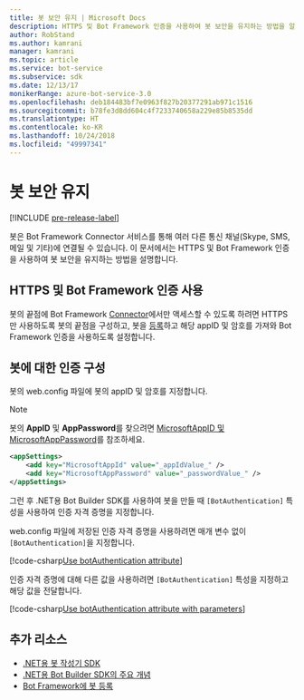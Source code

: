 ```yaml
---
title: 봇 보안 유지 | Microsoft Docs
description: HTTPS 및 Bot Framework 인증을 사용하여 봇 보안을 유지하는 방법을 알아봅니다.
author: RobStand
ms.author: kamrani
manager: kamrani
ms.topic: article
ms.service: bot-service
ms.subservice: sdk
ms.date: 12/13/17
monikerRange: azure-bot-service-3.0
ms.openlocfilehash: deb184483bf7e0963f827b20377291ab971c1516
ms.sourcegitcommit: b78fe3d8dd604c4f7233740658a229e85b8535dd
ms.translationtype: HT
ms.contentlocale: ko-KR
ms.lasthandoff: 10/24/2018
ms.locfileid: "49997341"
---
```

# <a name="secure-your-bot"></a>봇 보안 유지

[!INCLUDE [pre-release-label](../includes/pre-release-label-v3.md)]

봇은 Bot Framework Connector 서비스를 통해 여러 다른 통신 채널(Skype, SMS, 메일 및 기타)에 연결될 수 있습니다. 이 문서에서는 HTTPS 및 Bot Framework 인증을 사용하여 봇 보안을 유지하는 방법을 설명합니다.

## <a name="use-https-and-bot-framework-authentication"></a>HTTPS 및 Bot Framework 인증 사용

봇의 끝점에 Bot Framework [Connector](bot-builder-dotnet-concepts.md#connector)에서만 액세스할 수 있도록 하려면 HTTPS만 사용하도록 봇의 끝점을 구성하고, 봇을 [등록](~/bot-service-quickstart-registration.md)하고 해당 appID 및 암호를 가져와 Bot Framework 인증을 사용하도록 설정합니다. 

## <a name="configure-authentication-for-your-bot"></a>봇에 대한 인증 구성

봇의 web.config 파일에 봇의 appID 및 암호를 지정합니다. 

> [!NOTE]
> 봇의 **AppID** 및 **AppPassword**를 찾으려면 [MicrosoftAppID 및 MicrosoftAppPassword](~/bot-service-manage-overview.md#microsoftappid-and-microsoftapppassword)를 참조하세요.

```xml
<appSettings>
    <add key="MicrosoftAppId" value="_appIdValue_" />
    <add key="MicrosoftAppPassword" value="_passwordValue_" />
</appSettings>
```

그런 후 .NET용 Bot Builder SDK를 사용하여 봇을 만들 때 `[BotAuthentication]` 특성을 사용하여 인증 자격 증명을 지정합니다. 

web.config 파일에 저장된 인증 자격 증명을 사용하려면 매개 변수 없이 `[BotAuthentication]`을 지정합니다.

[!code-csharp[Use botAuthentication attribute](../includes/code/dotnet-security.cs#attribute1)]

인증 자격 증명에 대해 다른 값을 사용하려면 `[BotAuthentication]` 특성을 지정하고 해당 값을 전달합니다.

[!code-csharp[Use botAuthentication attribute with parameters](../includes/code/dotnet-security.cs#attribute2)]

## <a name="additional-resources"></a>추가 리소스

- [.NET용 봇 작성기 SDK](bot-builder-dotnet-overview.md)
- [.NET용 Bot Builder SDK의 주요 개념](bot-builder-dotnet-concepts.md)
- [Bot Framework에 봇 등록](~/bot-service-quickstart-registration.md)
